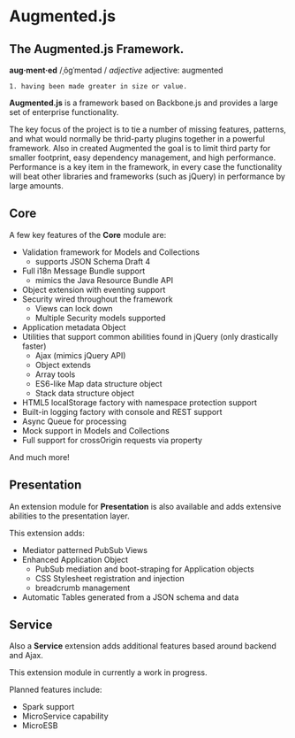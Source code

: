 # Augmented.js
## The Augmented.js Framework.

**aug·ment·ed**
/ˌôɡˈmentəd /
*adjective*
adjective: augmented

    1. having been made greater in size or value.


**Augmented.js** is a framework based on Backbone.js and provides a large set of enterprise functionality.

The key focus of the project is to tie a number of missing features, patterns, and what would normally be thrid-party plugins together in a powerful framework.  Also in created Augmented the goal is to limit third party for smaller footprint, easy dependency management, and high performance.  Performance is a key item in the framework, in every case the functionality will beat other libraries and frameworks (such as jQuery) in performance by large amounts.

## Core

A few key features of the **Core** module are:
* Validation framework for Models and Collections
  - supports JSON Schema Draft 4
* Full i18n Message Bundle support
  - mimics the Java Resource Bundle API
* Object extension with eventing support
* Security wired throughout the framework
  - Views can lock down
  - Multiple Security models supported
* Application metadata Object
* Utilities that support common abilities found in jQuery (only drastically faster)
  - Ajax (mimics jQuery API)
  - Object extends
  - Array tools
  - ES6-like Map data structure object
  - Stack data structure object
* HTML5 localStorage factory with namespace protection support
* Built-in logging factory with console and REST support
* Async Queue for processing
* Mock support in Models and Collections
* Full support for crossOrigin requests via property


And much more!

## Presentation

An extension module for **Presentation** is also available and adds extensive abilities to the presentation layer.

This extension adds:
* Mediator patterned PubSub Views
* Enhanced Application Object
    - PubSub mediation and boot-straping for Application objects
    - CSS Stylesheet registration and injection
    - breadcrumb management
* Automatic Tables generated from a JSON schema and data

## Service

Also a **Service** extension adds additional features based around backend and Ajax.

This extension module in currently a work in progress.

Planned features include:
* Spark support
* MicroService capability
* MicroESB
